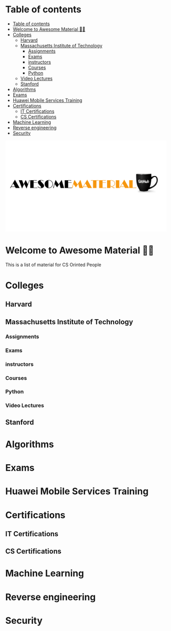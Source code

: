 # Table of contents

<!--toc:start-->

- [Table of contents](#table-of-contents)
- [Welcome to Awesome Material 👨‍💻](#welcome-to-awesome-material-👨‍💻)
- [Colleges](#colleges)
  - [Harvard](#harvard)
  - [Massachusetts Institute of Technology](#massachusetts-institute-of-technology)
    - [Assignments](#assignments)
    - [Exams](#exams)
    - [instructors](#instructors)
    - [Courses](#courses)
    - [Python](#python)
  - [Video Lectures](#video-lectures)
  - [Stanford](#stanford)
- [Algorithms](#algorithms)
- [Exams](#exams)
- [Huawei Mobile Services Training](#huawei-mobile-services-training)
- [Certifications](#certifications)
  - [IT Certifications](#it-certifications)
  - [CS Certifications](#cs-certifications)
- [Machine Learning](#machine-learning)
- [Reverse engineering](#reverse-engineering)
- [Security](#security)
<!--toc:end-->

![AWSMT](AWS2.png)

# Welcome to Awesome Material 👨‍💻

This is a list of material for CS Orinted People

# Colleges

## Harvard

## Massachusetts Institute of Technology

### Assignments

### Exams

### instructors

### Courses

### Python

### Video Lectures

## Stanford

# Algorithms

# Exams

# Huawei Mobile Services Training

# Certifications

## IT Certifications

## CS Certifications

# Machine Learning

# Reverse engineering

# Security
